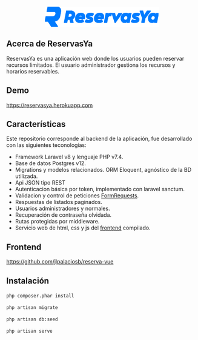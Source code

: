 <p align="center"><a href="https://laravel.com" target="_blank"><img src="public/images/logo-color.png" width="300"></a></p>

## Acerca de ReservasYa

ReservasYa es una aplicación web donde los usuarios pueden reservar recursos limitados. El usuario administrador gestiona los recursos y horarios reservables.

## Demo

https://reservasya.herokuapp.com

## Características

Este repositorio corresponde al backend de la aplicación, fue desarrollado con las siguientes teconologías:

- Framework Laravel v8 y lenguaje PHP v7.4.
- Base de datos Postgres v12.
- Migrations y modelos relacionados. ORM Eloquent, agnóstico de la BD utilizada.
- Api JSON tipo REST
- Autenticacion básica por token, implementado con laravel sanctum.
- Validacion y control de peticiones [FormRequests](https://laravel.com/docs/8.x/validation#form-request-validation).
- Respuestas de listados paginados.
- Usuarios administradores y normales.
- Recuperación de contraseña olvidada.
- Rutas protegidas por middleware.
- Servicio web de html, css y js del [frontend](https://github.com/jlpalaciosb/reserva-vue) compilado.

## Frontend

https://github.com/jlpalaciosb/reserva-vue

## Instalación

`php composer.phar install`

`php artisan migrate`

`php artisan db:seed`

`php artisan serve`
